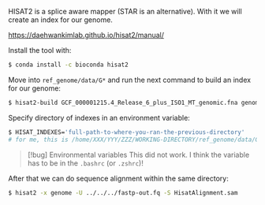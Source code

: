 HISAT2 is a splice aware mapper (STAR is an alternative). With it we will create an index for our genome.

https://daehwankimlab.github.io/hisat2/manual/

Install the tool with:

```bash
$ conda install -c bioconda hisat2
```

Move into `ref_genome/data/G*` and run the next command to build an index for our genome:

```bash
$ hisat2-build GCF_000001215.4_Release_6_plus_ISO1_MT_genomic.fna genome
```

Specify directory of indexes in an environment variable:

```bash
$ HISAT_INDEXES='full-path-to-where-you-ran-the-previous-directory'
# for me, this is /home/XXX/YYY/ZZZ/WORKING-DIRECTORY/ref_genome/data/GCF_000001215.4/
```

>[!bug] Environmental variables
>This did not work. I think the variable has to be in the `.bashrc` (or `.zshrc`)!

After that we can do sequence alignment within the same directory:

```bash
$ hisat2 -x genome -U ../../../fastp-out.fq -S HisatAlignment.sam
```